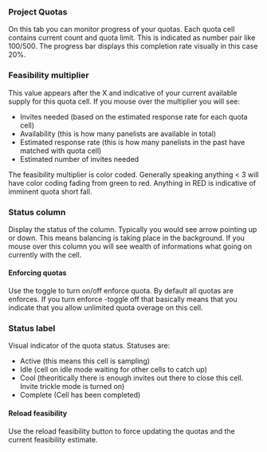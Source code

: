 ### Project Quotas

On this tab you can monitor progress of your quotas. Each quota cell contains current count and quota limit. This is indicated as number pair like 100/500. The progress bar displays this completion rate visually in this case 20%. 

### Feasibility multiplier
This value appears after the X and indicative of your current available supply for this quota cell. If you mouse over the multiplier you will see:

- Invites needed (based on the estimated response rate for each quota cell)
- Availability (this is how many panelists are available in total)
- Estimated response rate (this is how many panelists in the past have matched with quota cell)
- Estimated number of invites needed

The feasibility multiplier is color coded. Generally speaking anything < 3 will have color coding fading from green to red. Anything in RED is indicative of imminent quota short fall.

### Status column
Display the status of the column. Typically you would see arrow pointing up or down. This means balancing is taking place in the background. If you mouse over this column you will see wealth of informations what going on currently with the cell.

#### Enforcing quotas
Use the toggle to turn on/off enforce quota. By default all quotas are enforces. If you turn enforce -toggle off that basically means that you indicate that you allow unlimited quota overage on this cell.

### Status label
Visual indicator of the quota status. Statuses are:

- Active (this means this cell is sampling)
- Idle (cell on idle mode waiting for other cells to catch up)
- Cool (theoritically there is enough invites out there to close this cell. Invite trickle mode is turned on)
- Complete (Cell has been completed)

#### Reload feasibility
Use the reload feasibility button to force updating the quotas and the current feasibility estimate.
